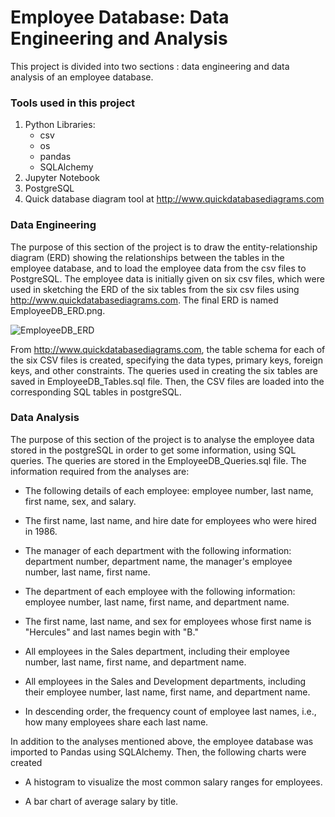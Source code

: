 # Employee Database: Data Engineering and Analysis
This project is divided into two sections : data engineering and data analysis of an employee database.

### Tools used in this project
1.  Python Libraries:
    - csv
    - os
    - pandas
    - SQLAlchemy
2.  Jupyter Notebook
3.  PostgreSQL
4.  Quick database diagram tool at http://www.quickdatabasediagrams.com

### Data Engineering
The purpose of this section of the project is to draw the entity-relationship diagram (ERD) showing the relationships between the tables in the employee database, and to load the employee data from the csv files to PostgreSQL. The employee data is initially given on six csv files, which were used in sketching the ERD of the six tables from the six csv files using http://www.quickdatabasediagrams.com. The final ERD is named EmployeeDB_ERD.png.



![EmployeeDB_ERD](https://user-images.githubusercontent.com/71471355/113506818-3c5bf780-9504-11eb-886c-351906c611b6.png)

From http://www.quickdatabasediagrams.com, the table schema for each of the six CSV files is created, specifying the data types, primary keys, foreign keys, and other constraints. The queries used in creating the six tables are saved in EmployeeDB_Tables.sql file. Then, the CSV files are loaded into the corresponding SQL tables in postgreSQL. 


### Data Analysis
The purpose of this section of the project is to analyse the employee data stored in the postgreSQL in order to get some information, using SQL queries. The queries are stored in the EmployeeDB_Queries.sql file. The information required from the analyses are:

* The following details of each employee: employee number, last name, first name, sex, and salary.

* The first name, last name, and hire date for employees who were hired in 1986.


* The manager of each department with the following information: department number, department name, the manager's employee number, last name, first name.


* The department of each employee with the following information: employee number, last name, first name, and department name.


* The first name, last name, and sex for employees whose first name is "Hercules" and last names begin with "B."


* All employees in the Sales department, including their employee number, last name, first name, and department name.


* All employees in the Sales and Development departments, including their employee number, last name, first name, and department name.


* In descending order, the frequency count of employee last names, i.e., how many employees share each last name.


In addition to the analyses mentioned above, the employee database was imported to Pandas using SQLAlchemy. Then, the following charts were created

* A histogram to visualize the most common salary ranges for employees.

* A bar chart of average salary by title.



